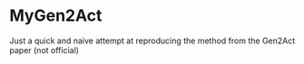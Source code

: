 # MyGen2Act
Just a quick and naive attempt at reproducing the method from the Gen2Act paper (not official)
